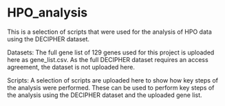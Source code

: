 # HPO_analysis
This is a selection of scripts that were used for the analysis of HPO data using the DECIPHER dataset. 

Datasets: The full gene list of 129 genes used for this project is uploaded here as gene_list.csv. As the full DECIPHER dataset requires an access agreement, the dataset is not uploaded here.

Scripts: A selection of scripts are uploaded here to show how key steps of the analysis were performed. These can be used to perform key steps of the analysis using the DECIPHER dataset and the uploaded gene list.
